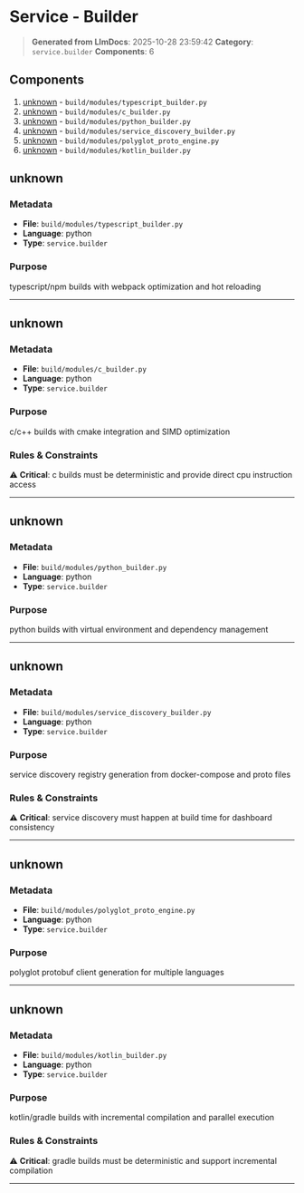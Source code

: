 # Service - Builder

> **Generated from LlmDocs**: 2025-10-28 23:59:42
> **Category**: `service.builder`
> **Components**: 6

## Components

1. [unknown](#unknown) - `build/modules/typescript_builder.py`
2. [unknown](#unknown) - `build/modules/c_builder.py`
3. [unknown](#unknown) - `build/modules/python_builder.py`
4. [unknown](#unknown) - `build/modules/service_discovery_builder.py`
5. [unknown](#unknown) - `build/modules/polyglot_proto_engine.py`
6. [unknown](#unknown) - `build/modules/kotlin_builder.py`

## unknown

### Metadata

- **File**: `build/modules/typescript_builder.py`
- **Language**: python
- **Type**: `service.builder`

### Purpose

typescript/npm builds with webpack optimization and hot reloading

---

## unknown

### Metadata

- **File**: `build/modules/c_builder.py`
- **Language**: python
- **Type**: `service.builder`

### Purpose

c/c++ builds with cmake integration and SIMD optimization

### Rules & Constraints

⚠️ **Critical**: c builds must be deterministic and provide direct cpu instruction access

---

## unknown

### Metadata

- **File**: `build/modules/python_builder.py`
- **Language**: python
- **Type**: `service.builder`

### Purpose

python builds with virtual environment and dependency management

---

## unknown

### Metadata

- **File**: `build/modules/service_discovery_builder.py`
- **Language**: python
- **Type**: `service.builder`

### Purpose

service discovery registry generation from docker-compose and proto files

### Rules & Constraints

⚠️ **Critical**: service discovery must happen at build time for dashboard consistency

---

## unknown

### Metadata

- **File**: `build/modules/polyglot_proto_engine.py`
- **Language**: python
- **Type**: `service.builder`

### Purpose

polyglot protobuf client generation for multiple languages

---

## unknown

### Metadata

- **File**: `build/modules/kotlin_builder.py`
- **Language**: python
- **Type**: `service.builder`

### Purpose

kotlin/gradle builds with incremental compilation and parallel execution

### Rules & Constraints

⚠️ **Critical**: gradle builds must be deterministic and support incremental compilation

---

